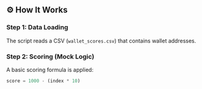 ## ⚙️ How It Works

### Step 1: Data Loading
The script reads a CSV (`wallet_scores.csv`) that contains wallet addresses.

### Step 2: Scoring (Mock Logic)
A basic scoring formula is applied:
```python
score = 1000 - (index * 10)
